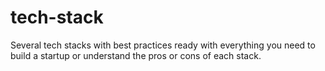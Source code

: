 # tech-stack
Several tech stacks with best practices ready with everything you need to build a startup or understand the pros or cons of each stack.
